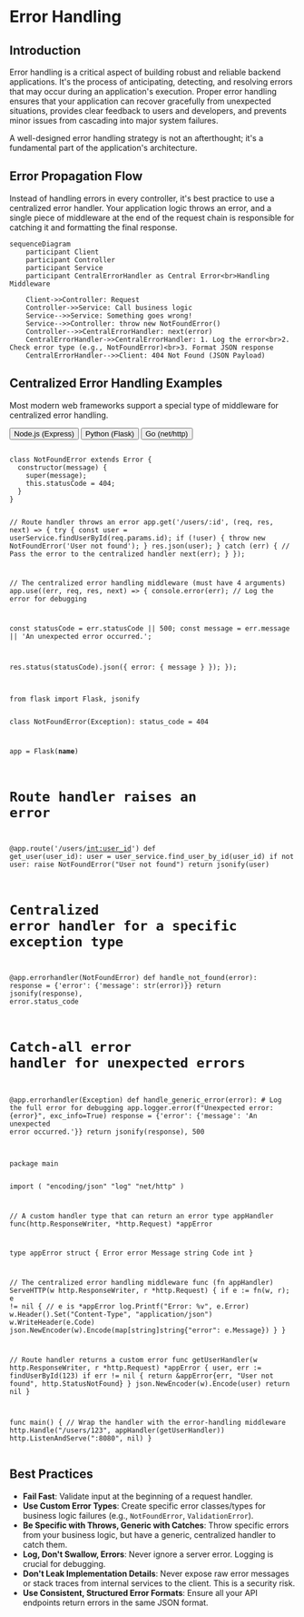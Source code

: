# Error Handling

## Introduction

Error handling is a critical aspect of building robust and reliable backend applications. It's the process of anticipating, detecting, and resolving errors that may occur during an application's execution. Proper error handling ensures that your application can recover gracefully from unexpected situations, provides clear feedback to users and developers, and prevents minor issues from cascading into major system failures.

A well-designed error handling strategy is not an afterthought; it's a fundamental part of the application's architecture.

## Error Propagation Flow

Instead of handling errors in every controller, it's best practice to use a centralized error handler. Your application logic throws an error, and a single piece of middleware at the end of the request chain is responsible for catching it and formatting the final response.

```mermaid
sequenceDiagram
    participant Client
    participant Controller
    participant Service
    participant CentralErrorHandler as Central Error<br>Handling Middleware
    
    Client->>Controller: Request
    Controller->>Service: Call business logic
    Service-->>Service: Something goes wrong!
    Service-->>Controller: throw new NotFoundError()
    Controller-->>CentralErrorHandler: next(error)
    CentralErrorHandler->>CentralErrorHandler: 1. Log the error<br>2. Check error type (e.g., NotFoundError)<br>3. Format JSON response
    CentralErrorHandler-->>Client: 404 Not Found (JSON Payload)
```

## Centralized Error Handling Examples

Most modern web frameworks support a special type of middleware for centralized error handling.

<div class="code-tabs">
  <div class="tab-buttons">
    <button class="tab-button active" data-lang="nodejs">Node.js (Express)</button>
    <button class="tab-button" data-lang="python">Python (Flask)</button>
    <button class="tab-button" data-lang="go">Go (net/http)</button>
  </div>
  <div class="tab-content active" data-lang="nodejs">
<pre><code class="language-javascript">
class NotFoundError extends Error {
  constructor(message) {
    super(message);
    this.statusCode = 404;
  }
}

// Route handler throws an error
app.get('/users/:id', (req, res, next) => {
  try {
    const user = userService.findUserById(req.params.id);
    if (!user) {
      throw new NotFoundError('User not found');
    }
    res.json(user);
  } catch (err) {
    // Pass the error to the centralized handler
    next(err);
  }
});

// The centralized error handling middleware (must have 4 arguments)
app.use((err, req, res, next) => {
  console.error(err); // Log the error for debugging
  
  const statusCode = err.statusCode || 500;
  const message = err.message || 'An unexpected error occurred.';
  
  res.status(statusCode).json({ error: { message } });
});
</code></pre>
  </div>
  <div class="tab-content" data-lang="python">
<pre><code class="language-python">
from flask import Flask, jsonify

class NotFoundError(Exception):
    status_code = 404

app = Flask(__name__)

# Route handler raises an error
@app.route('/users/<int:user_id>')
def get_user(user_id):
    user = user_service.find_user_by_id(user_id)
    if not user:
        raise NotFoundError("User not found")
    return jsonify(user)

# Centralized error handler for a specific exception type
@app.errorhandler(NotFoundError)
def handle_not_found(error):
    response = {'error': {'message': str(error)}}
    return jsonify(response), error.status_code

# Catch-all error handler for unexpected errors
@app.errorhandler(Exception)
def handle_generic_error(error):
    # Log the full error for debugging
    app.logger.error(f"Unexpected error: {error}", exc_info=True)
    response = {'error': {'message': 'An unexpected error occurred.'}}
    return jsonify(response), 500
</code></pre>
  </div>
  <div class="tab-content" data-lang="go">
<pre><code class="language-go">
package main

import (
	"encoding/json"
	"log"
	"net/http"
)

// A custom handler type that can return an error
type appHandler func(http.ResponseWriter, *http.Request) *appError

type appError struct {
	Error   error
	Message string
	Code    int
}

// The centralized error handling middleware
func (fn appHandler) ServeHTTP(w http.ResponseWriter, r *http.Request) {
	if e := fn(w, r); e != nil { // e is *appError
		log.Printf("Error: %v", e.Error)
		w.Header().Set("Content-Type", "application/json")
		w.WriteHeader(e.Code)
		json.NewEncoder(w).Encode(map[string]string{"error": e.Message})
	}
}

// Route handler returns a custom error
func getUserHandler(w http.ResponseWriter, r *http.Request) *appError {
	user, err := findUserById(123)
	if err != nil {
		return &appError{err, "User not found", http.StatusNotFound}
	}
	json.NewEncoder(w).Encode(user)
	return nil
}

func main() {
    // Wrap the handler with the error-handling middleware
	http.Handle("/users/123", appHandler(getUserHandler))
	http.ListenAndServe(":8080", nil)
}
</code></pre>
  </div>
</div>

## Best Practices
*   **Fail Fast**: Validate input at the beginning of a request handler.
*   **Use Custom Error Types**: Create specific error classes/types for business logic failures (e.g., `NotFoundError`, `ValidationError`).
*   **Be Specific with Throws, Generic with Catches**: Throw specific errors from your business logic, but have a generic, centralized handler to catch them.
*   **Log, Don't Swallow, Errors**: Never ignore a server error. Logging is crucial for debugging.
*   **Don't Leak Implementation Details**: Never expose raw error messages or stack traces from internal services to the client. This is a security risk.
*   **Use Consistent, Structured Error Formats**: Ensure all your API endpoints return errors in the same JSON format.